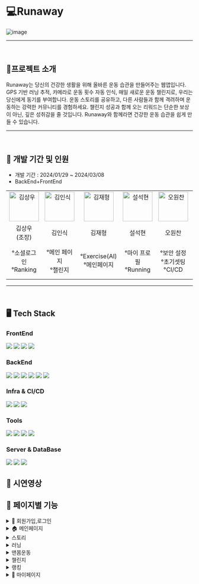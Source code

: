 # 💻Runaway
![image](https://github.com/xiexiehanoi/runaway/assets/123315364/c5e621b8-dc70-44c6-813a-3bf3a8c870a8)
<hr>
<br/>

## 📁프로젝트 소개
Runaway는 당신의 건강한 생활을 위해 올바른 운동 습관을 만들어주는 웹앱입니다. GPS 기반 러닝 추적, 카메라로 운동 횟수 자동 인식, 매일 새로운 운동 챌린지로, 우리는 당신에게 동기를 부여합니다. 
운동 스토리를 공유하고, 다른 사람들과 함께 격려하며 운동하는 강력한 커뮤니티를 경험하세요. 챌린지 성공과 함께 오는 리워드는 단순한 보상이 아닌, 깊은 성취감을 줄 것입니다.
Runaway와 함께라면 건강한 운동 습관을 쉽게 만들 수 있습니다.
<hr>
<br />

## 🛫 개발 기간 및 인원
- 개발 기간 : 2024/01/29 ~ 2024/03/08
- BackEnd+FrontEnd
<div class="table-container">
  <table style="width:100%;">
    <tr>
      <td style="width:14%; text-align:center;"><a href="https://github.com/xiexiehanoi"><img src="https://github.com/xiexiehanoi/runaway/assets/123315364/1a98fb9e-8479-4893-bbab-0af3e333d18c" alt="김상우" width="80" height="80"></a></td>
      <td style="width:14%; text-align:center;"><a href="https://github.com/xiexiehanoi"><img src="https://github.com/xiexiehanoi/runaway/assets/123315364/907188ca-2f7e-46c1-b2b4-660b950f1018" alt="김인식" width="80" height="80"></a></td>
      <td style="width:14%; text-align:center;"><a href="https://github.com/xiexiehanoi"><img src="https://github.com/xiexiehanoi/runaway/assets/123315364/986d4457-970c-4699-a7a7-506c216f9c4a" alt="김재형" width="80" height="80"></a></td>
      <td style="width:14%; text-align:center;"><a href="https://github.com/xiexiehanoi"><img src="https://github.com/xiexiehanoi/runaway/assets/123315364/c1441764-f157-4a07-8326-3d7902d67b9b" alt="설석현" width="80" height="80"></a></td>
      <td style="width:14%; text-align:center;"><a href="https://github.com/xiexiehanoi"><img src="https://github.com/xiexiehanoi/runaway/assets/123315364/807721fd-8df2-40f2-a73b-b56bb96bf06f" alt="오원찬" width="80" height="80"></a></td>
      <td style="width:14%; text-align:center;"><a href="https://github.com/xiexiehanoi"><img src="https://github.com/xiexiehanoi/runaway/assets/123315364/caefe97d-d124-49f2-b4ec-efbcebbe3d58" alt="이준일" width="80" height="80"></a></td>
      <td style="width:14%; text-align:center;"><a href="https://github.com/xiexiehanoi"><img src="https://github.com/xiexiehanoi/runaway/assets/123315364/8ad8f7d7-c3e2-44fe-866c-65636170e698" alt="한종빈" width="80" height="80"></a></td>
    </tr>
    <tr>
      <td style="width:14%; text-align:center;">김상우<br/>(조장)</td>
      <td style="width:14%; text-align:center;">김인식</td>
      <td style="width:14%; text-align:center;">김재형</td>
      <td style="width:14%; text-align:center;">설석현</td>
      <td style="width:14%; text-align:center;">오원찬</td>
      <td style="width:14%; text-align:center;">이준일</td>
      <td style="width:14%; text-align:center;">한종빈</td>
    </tr>
    <tr>
      <td style="width:14%; text-align:center;">°소셜로그인<br/>°Ranking</td>
      <td style="width:14%; text-align:center;">°메인 페이지<br/>°챌린지</td>
      <td style="width:14%; text-align:center;">°Exercise(AI)<br/>°메인페이지</td>
      <td style="width:14%; text-align:center;">°마이 프로필<br/>°Running</td>
      <td style="width:14%; text-align:center;">°보안 설정<br/>°초기셋팅<br/>°CI/CD</td>
      <td style="width:14%; text-align:center;">°스토리<br/>°WieFrame<br/>°Design총괄</-d>
      <td style="width:14%; text-align:center;">°회원가입<br/>°CI/CD</td>
    </tr>
  </table>
</div>
<hr>
<br />

## 🖥️ Tech Stack

### FrontEnd
<img src="https://img.shields.io/badge/html5-E34F26?style=for-the-badge&logo=html5&logoColor=white"> <img src="https://img.shields.io/badge/css-1572B6?style=for-the-badge&logo=css3&logoColor=white"> <img src="https://img.shields.io/badge/javascript-F7DF1E?style=for-the-badge&logo=javascript&logoColor=black"> <img src="https://img.shields.io/badge/react-61DAFB?style=for-the-badge&logo=react&logoColor=black">



### BackEnd
<img src="https://img.shields.io/badge/java-007396?style=for-the-badge&logo=java&logoColor=white"> <img src="https://img.shields.io/badge/spring-6DB33F?style=for-the-badge&logo=spring&logoColor=white"> <img src="https://img.shields.io/badge/springboot-6DB33F?style=for-the-badge&logo=springboot&logoColor=white"> <img src="https://img.shields.io/badge/JPA-59666C?style=for-the-badge&logo=hibernate&logoColor=white"> <img src="https://img.shields.io/badge/gradle-02303A?style=for-the-badge&logo=gradle&logoColor=white"> <img src="https://img.shields.io/badge/JWT-000000?style=for-the-badge&logo=jsonwebtokens&logoColor=white">

### Infra & CI/CD
<img src="https://img.shields.io/badge/Naver Cloud-03C75A?style=for-the-badge&logo=naver&logoColor=white"> <img src="https://img.shields.io/badge/Docker-2496ED?style=for-the-badge&logo=Docker&logoColor=white"> <img src="https://img.shields.io/badge/Jenkins-D24939?style=for-the-badge&logo=Jenkins&logoColor=white">

### Tools
<img src="https://img.shields.io/badge/git-F05032?style=for-the-badge&logo=git&logoColor=white"> <img src="https://img.shields.io/badge/github-181717?style=for-the-badge&logo=github&logoColor=white"> <img src="https://img.shields.io/badge/intellij idea-000000?style=for-the-badge&logo=intellijidea&logoColor=white"> <img src="https://img.shields.io/badge/vscode-007ACC?style=for-the-badge&logo=visualstudiocode&logoColor=white">


### Server & DataBase
<img src="https://img.shields.io/badge/mysql-4479A1?style=for-the-badge&logo=mysql&logoColor=white"> <img src="https://img.shields.io/badge/apache tomcat-F8DC75?style=for-the-badge&logo=apachetomcat&logoColor=white"> <img src="https://img.shields.io/badge/node-339933?style=for-the-badge&logo=Node&logoColor=white">

## 🎥 시연영상

## 🧩 페이지별 기능
<details>
  <summary>🔑 회원가입,로그인</summary>
  <br>

- 이메일, 비밀번호, 이름,닉네임,성별,생년월일, 키, 몸무게 입력시 회원가입 가능
- 아이디와 닉네임은 중복 검사를 실행
- 구글,네이버, 카카오톡 이용해서 간편회원가입이 가능
- 구글,카카오톡,네이버,직접 로그인이 가능
</details>
<details>
  <summary>🏠 메인페이지</summary>
  <br>
  
- React-slideshow-image를 통한 광고기능을 구현
- Running,Exercise,Challenge로 이동
</details>
<details>
  <summary>스토리</summary>
  <br>

- React-webcam을 이용하여 영상을 업로드하는 기능을 구현
- Scheduler을 이용해 전날 업로드한 스토리는 삭제
- 카메라 배율 조절 기능
- 카메라 전면부,후면부를 전환할 수 있는 기능 구현
</details>
<details>
  <summary>러닝</summary>
  <br>

- Geolocation을 이용한 위치변화를 실시간으로 감지
- 네이버 맵 상에서 내가 달린 위치를 트래킹합니다.
- 거리, 시간,1km당 평균 페이스를 기록
</details>
<details>
  <summary>맨몸운동</summary>
  <br>

- 윗몸일으키기, 스쿼트, 팔굽혀펴기 운동 가능
- Teachable machine 을 통해 동작을 학습
- Animation frame 을 통한 연속적인 프레임을 처리
</details>

<details>
  <summary>챌린지</summary>
  <br>

- Scheduler을 이용해서 각 날짜별로 챌린지가 성공했는지 여부를 확인
- 챌린지 완료 시 경험치가 지급되고 레벨과 랭킹에 반영
</details>

<details>
  <summary>랭킹</summary>
  <br>

- 챌린지를 통하여 획득한 포인트로 본인의 랭킹 확인
- 챌린지가 성공하면 획득한 포인트로 랭킹이 결정
- Scheduler 을 이용하여 6시간마다 랭킹이 업데이트
</details>

<details>
  <summary>👤 마이페이지</summary>
  <br>

- Running/Exercise 챌린지 결과를 도넛 차트를 이용해 출력
- 내가 한 모든 운동 상세결과를 확인
</details>
